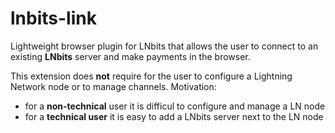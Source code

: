 # lnbits-link

Lightweight browser plugin for LNbits that allows the user to connect to an existing **LNbits** server and make payments in the browser.

This extension does **not** require for the user to configure a Lightning Network node or to manage channels.
Motivation:
  - for a **non-technical** user it is difficul to configure and manage a LN node
  - for a **technical user** it is easy to add a LNbits server next to the LN node